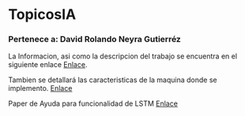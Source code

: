 # TopicosIA

### Pertenece a: David Rolando Neyra Gutierréz

La Informacion, asi como la descripcion del trabajo se encuentra en el siguiente enlace
[Enlace](https://github.com/xxdavidxx11/TopicosIA/wiki).

Tambien se detallará las caracteristicas de la maquina donde se implemento.
[Enlace](https://www.researchgate.net/publication/321503983_Stock_price_prediction_using_LSTM_RNN_and_CNN-sliding_window_model)

Paper de Ayuda para funcionalidad de LSTM
[Enlace](https://arxiv.org/ftp/arxiv/papers/1709/1709.08432.pdf)
